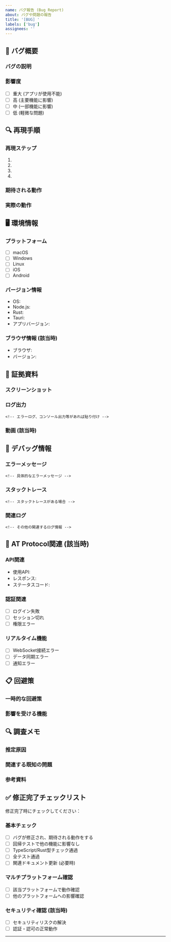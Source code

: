 ```yaml
---
name: バグ報告 (Bug Report)
about: バグや問題の報告
title: '[BUG] '
labels: ['bug']
assignees: ''
---
```


## 🐛 バグ概要

### バグの説明
<!-- バグの詳細な説明 -->

### 影響度
- [ ] 重大 (アプリが使用不能)
- [ ] 高 (主要機能に影響)
- [ ] 中 (一部機能に影響)
- [ ] 低 (軽微な問題)

## 🔍 再現手順

### 再現ステップ
1. 
2. 
3. 
4. 

### 期待される動作
<!-- 本来どのような動作をするべきか -->

### 実際の動作
<!-- 実際に起こっている問題のある動作 -->

## 🖥 環境情報

### プラットフォーム
- [ ] macOS
- [ ] Windows
- [ ] Linux
- [ ] iOS
- [ ] Android

### バージョン情報
- OS: 
- Node.js: 
- Rust: 
- Tauri: 
- アプリバージョン: 

### ブラウザ情報 (該当時)
- ブラウザ: 
- バージョン: 

## 📸 証拠資料

### スクリーンショット
<!-- スクリーンショットがある場合は添付 -->

### ログ出力
```
<!-- エラーログ、コンソール出力等があれば貼り付け -->
```

### 動画 (該当時)
<!-- 動作の様子を録画した場合 -->

## 🔧 デバッグ情報

### エラーメッセージ
```
<!-- 具体的なエラーメッセージ -->
```

### スタックトレース
```
<!-- スタックトレースがある場合 -->
```

### 関連ログ
```
<!-- その他の関連するログ情報 -->
```

## 🎯 AT Protocol関連 (該当時)

### API関連
- 使用API: 
- レスポンス: 
- ステータスコード: 

### 認証関連
- [ ] ログイン失敗
- [ ] セッション切れ
- [ ] 権限エラー

### リアルタイム機能
- [ ] WebSocket接続エラー
- [ ] データ同期エラー
- [ ] 通知エラー

## 📋 回避策

### 一時的な回避策
<!-- 問題を一時的に回避する方法があれば記載 -->

### 影響を受ける機能
<!-- このバグにより影響を受ける他の機能 -->

## 🔍 調査メモ

### 推定原因
<!-- バグの原因として推定される箇所 -->

### 関連する既知の問題
<!-- 関連するIssueや既知の問題 -->

### 参考資料
<!-- 調査に有用な資料・リンク -->

## ✅ 修正完了チェックリスト

修正完了時にチェックしてください：

### 基本チェック
- [ ] バグが修正され、期待される動作をする
- [ ] 回帰テストで他の機能に影響なし
- [ ] TypeScript/Rust型チェック通過
- [ ] 全テスト通過
- [ ] 関連ドキュメント更新 (必要時)

### マルチプラットフォーム確認
- [ ] 該当プラットフォームで動作確認
- [ ] 他のプラットフォームへの影響確認

### セキュリティ確認 (該当時)
- [ ] セキュリティリスクの解決
- [ ] 認証・認可の正常動作

---

<!-- 
バグ修正も改良版開発フローに従って進めてください。
詳細は CLAUDE.md の「改良版開発フロー」セクションを参照してください。
-->